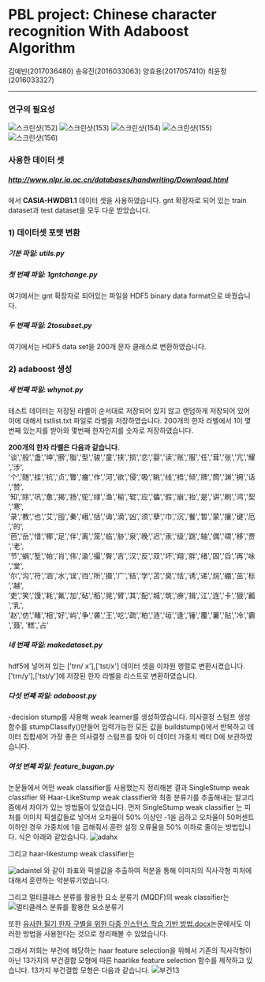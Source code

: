# PBL project: Chinese character recognition With Adaboost Algorithm
김예빈(2017036480)
송유진(2016033063)
양효용(2017057410)
최윤정(2016033327)


****
### 연구의 필요성
![스크린샷(152)](https://user-images.githubusercontent.com/48639285/79532993-c1f75500-80b1-11ea-970d-c1b4191b997b.png)
![스크린샷(153)](https://user-images.githubusercontent.com/48639285/79532998-c3c11880-80b1-11ea-83f1-95ed46cec5e8.png)
![스크린샷(154)](https://user-images.githubusercontent.com/48639285/79533000-c4f24580-80b1-11ea-9ef6-545923b538e7.png)
![스크린샷(155)](https://user-images.githubusercontent.com/48639285/79533001-c4f24580-80b1-11ea-8105-2fb766dc7bfc.png)
![스크린샷(156)](https://user-images.githubusercontent.com/48639285/79533002-c58adc00-80b1-11ea-8817-62d4d6725efe.png)


### 사용한 데이터 셋
##### http://www.nlpr.ia.ac.cn/databases/handwriting/Download.html
에서 **CASIA-HWDB1.1** 데이터 셋을 사용하였습니다. 
gnt 확장자로 되어 있는 train dataset과 test dataset을 모두 다운 받았습니다.

### 1) 데이터셋 포맷 변환
##### 기본 파일: utils.py

##### 첫 번째 파일: 1gntchange.py
여기에서는 gnt 확장자로 되어있는 파일을 HDF5 binary data format으로 바꿨습니다.

##### 두 번째 파일: 2tosubset.py
여기에서는 HDF5 data set을 200개 문자 클래스로 변환하였습니다.

### 2) adaboost 생성
##### 세 번째 파일: whynot.py
테스트 데이터는 저장된 라벨이 순서대로 저장되어 있지 않고 랜덤하게 저장되어 있어
이에 대해서 tstlist.txt 파일로 라벨을 저장하였습니다.
200개의 한자 라벨에서 1이 몇번째 있는지를 받아와 몇번째 한자인지를 숫자로 저장하였습니다.

**200개의 한자 라벨은 다음과 같습니다.**
'谈','般','盏','坤','膀','脂','型','骏','童','挟','损','恋','婴','读','账','服','任','茸','张','亢','耀','涉',
'个','随','挂','抗','贞','瞥','瘤','作','河','欲','侵','吸','眺','线','捂','倾','牌','筒','渊','拥','话','赞',
'知','除','巩','惫','揭','扬','驼','绿','渔','榆','辊','应','儡','假','崩','抬','是','讲','刷','鸿','契','寒',
'录','教','也','艾','囤','秦','峨','括','诲','滴','凶','须','孽','巾','沉','餐','暂','蒙','攘','键','厄','的',
'芭','岳','惜','椰','足','伴','离','笼','临','胁','泉','晚','迟','汞','级','跳','轴','偶','啸','移','贾','老',
'节','蜗','堑','帕','肖','伟','渝','撮','臀','吉','汉','反','双','坏','翔','胖','绪','固','舀','再','咏','堂',
'尔','沟','符','涵','水','误','岿','所','摄','广','结','学','苫','臭','恬','诱','递','烷','硼','茁','标','越',
'吏','笑','馒','耗','氟','加','砧','稻','晃','臂','其','配','城','筑','痹','揖','江','连','卡','狠','瓤','乳',
'赵','仿','睹','相','好','屿','争','袭','王','吃','疏','粕','涟','垣','逢','锤','覆','薯','贴','冷','霸','聂',
'糕','占'


##### 네 번째 파일: makedataset.py
hdf5에 넣어져 있는 ['trn/ x'],['tst/x'] 데이터 셋을 이차원 행렬로 변환시켰습니다.
['trn/y'],['tst/y']에 저장된 한자 라벨을 리스트로 변환하였습니다.


##### 다섯 번째 파일: adaboost.py
-decision stump를 사용해 weak learner를 생성하였습니다.
의사결정 스텀프 생성 함수를 stumpClassify()만들어 입력가능한 모든 값을 buildstump()에서 반복하고 데이터 집합세어 가장 좋은 의사결정 스텀프를 찾아 이 데이터 가중치 벡터 D에 보관하였습니다.


##### 여섯 번째 파일: feature_bugan.py

논문들에서 어떤 weak classifier를 사용했는지 정리해본 결과 SingleStump weak classifier 와 Haar-LikeStump weak classifier와 최종 분류기를 추출해내는 알고리즘에서 차이가 있는 방법들이 있었습니다.
먼저 SingleStump weak classifier 는 피처를 이미지 픽셀값들로 넣어서 오차율이 50% 이상인 -1을 곱하고 오차율이 50퍼센트 이하인 경우 가중치에 1을 곱해줘서 훈련 설정 오류율을 50% 이하로 줄이는 방법입니다. 식은 아래와 같았습니다.
![adahx](https://user-images.githubusercontent.com/48639285/80779442-9e023c00-8ba6-11ea-80c6-a46bc5f4f92d.png)

그리고 haar-likestump weak classifier는

![adaintel](https://user-images.githubusercontent.com/48639285/80779425-8dea5c80-8ba6-11ea-96cc-b70618c072ee.png)
와 같이 좌표와 픽셀값을 추출하여 적분을 통해 이미지의 직사각형 피처에 대해서 훈련하는 약분류기였습니다.

그리고 멀티클래스 분류를 활용한 요소 분류기 (MQDF)의 weak classifier는
![멀티클래스 분류를 활용한 요소분류기](https://user-images.githubusercontent.com/48639285/80782700-2fc37680-8bb2-11ea-8762-825e04b7ae00.PNG) 

또한 [유사한 필기 한자 구별을 위한 다중 인스턴스 학습 기반 방법.docx](https://github.com/datacheff/pbladaboost/files/4562515/default.docx)논문에서도 이러한 방법을 사용한다는 것으로 정리해볼 수 있었습니다.


그래서 저희는 부건에 해당하는 haar feature selection을 위해서 기존의 직사각형이 아닌 13가지의 부건결합 모형에 따른
haarlike feature selection 함수를 제작하고 있습니다.
13가지 부건결합 모형은 다음과 같습니다.
![부건13](https://user-images.githubusercontent.com/48639285/80779672-54662100-8ba7-11ea-93a8-902a57b04167.PNG)
